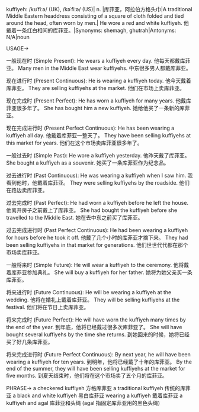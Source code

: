 kuffiyeh: /kʊˈfiːə/ (UK), /kəˈfiːə/ (US)| n. |库菲亚，阿拉伯方格头巾|A traditional Middle Eastern headdress consisting of a square of cloth folded and tied around the head, often worn by men.| He wore a red and white kuffiyeh. 他戴着一条红白相间的库菲亚。|Synonyms: shemagh, ghutrah|Antonyms: N/A|noun

USAGE->

一般现在时 (Simple Present):
He wears a kuffiyeh every day.  他每天都戴库菲亚。
Many men in the Middle East wear kuffiyehs. 中东很多男人都戴库菲亚。

现在进行时 (Present Continuous):
He is wearing a kuffiyeh today. 他今天戴着库菲亚。
They are selling kuffiyehs at the market. 他们在市场上卖库菲亚。

现在完成时 (Present Perfect):
He has worn a kuffiyeh for many years. 他戴库菲亚很多年了。
She has bought him a new kuffiyeh. 她给他买了一条新的库菲亚。

现在完成进行时 (Present Perfect Continuous):
He has been wearing a kuffiyeh all day. 他戴着库菲亚一整天了。
They have been selling kuffiyehs at this market for years. 他们在这个市场卖库菲亚很多年了。


一般过去时 (Simple Past):
He wore a kuffiyeh yesterday. 他昨天戴了库菲亚。
She bought a kuffiyeh as a souvenir. 她买了一条库菲亚作为纪念品。

过去进行时 (Past Continuous):
He was wearing a kuffiyeh when I saw him. 我看到他时，他戴着库菲亚。
They were selling kuffiyehs by the roadside. 他们在路边卖库菲亚。

过去完成时 (Past Perfect):
He had worn a kuffiyeh before he left the house. 他离开房子之前戴上了库菲亚。
She had bought the kuffiyeh before she travelled to the Middle East.  她在去中东之前买了库菲亚。


过去完成进行时 (Past Perfect Continuous):
He had been wearing a kuffiyeh for hours before he took it off. 他戴了几个小时的库菲亚才摘下来。
They had been selling kuffiyehs in that market for generations.  他们世世代代都在那个市场卖库菲亚。


一般将来时 (Simple Future):
He will wear a kuffiyeh to the ceremony. 他将戴着库菲亚参加典礼。
She will buy a kuffiyeh for her father. 她将为她父亲买一条库菲亚。


将来进行时 (Future Continuous):
He will be wearing a kuffiyeh at the wedding. 他将在婚礼上戴着库菲亚。
They will be selling kuffiyehs at the festival. 他们将在节日上卖库菲亚。


将来完成时 (Future Perfect):
He will have worn the kuffiyeh many times by the end of the year. 到年底，他将已经戴过很多次库菲亚了。
She will have bought several kuffiyehs by the time she returns.  到她回来的时候，她将已经买了好几条库菲亚。


将来完成进行时 (Future Perfect Continuous):
By next year, he will have been wearing a kuffiyeh for ten years. 到明年，他将已经戴了十年的库菲亚。
By the end of the summer, they will have been selling kuffiyehs at the market for five months. 到夏天结束时，他们将在这个市场卖了五个月的库菲亚。


PHRASE->
a checkered kuffiyeh  方格库菲亚
a traditional kuffiyeh  传统的库菲亚
a black and white kuffiyeh  黑白库菲亚
wearing a kuffiyeh  戴着库菲亚
a kuffiyeh and agal  库菲亚和头绳 (agal 指固定库菲亚用的黑色头绳)
